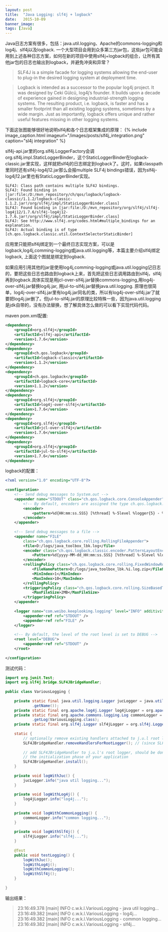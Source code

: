 ```yaml
---
layout: post
title:  "Java Logging: slf4j + logback"
date:   2015-10-09
banner_image: 
tags: [Java]
---
```



Java日志方案有很多，包括：java.util.logging、Apache的commons-logging和log4j、slf4j以及logback. 一个大型项目会用到众多第三方jar包，这些jar包可能会用到上述各种日志方案，如何在新的项目中使用slf4j+logback的组合，让所有其他jar包的日志也输出到logback，并避免冲突和异常？

<!--more-->

> SLF4J is a simple facade for logging systems allowing the end-user to plug-in the desired logging system at deployment time.  

> Logback is intended as a successor to the popular log4j project. It was designed by Ceki Gülcü, log4j’s founder. It builds upon a decade of experience gained in designing industrial-strength logging systems. The resulting product, i.e. logback, is faster and has a smaller footprint than all existing logging systems, sometimes by a wide margin. Just as importantly, logback offers unique and rather useful features missing in other logging systems.  

下面这张图能够很好地说明slf4j和各个日志框架集成的原理：
{% include image_caption.html imageurl="/images/posts/slf4j_integration.png" caption="sl4j integration" %}

slf4j-api.jar里的org.slf4j.LoggerFactory会调org.slf4j.impl.StaticLoggerBinder，这个StaticLoggerBinder在logback-classic.jar里实现，这样就把slf4j的日志绑定到logback了。这时，如果classpath里同时还有slf4j-log4j12.jar那么会报multiple SLF4j bindings错误，因为slf4j-log4j12.jar里也有StaticLoggerBinder实现。

```
SLF4J: Class path contains multiple SLF4J bindings. 
SLF4J: Found binding in [jar:file:/D:/mvn_repository/ch/qos/logback/logback-classic/1.1.2/logback-classic-1.1.2.jar!/org/slf4j/impl/StaticLoggerBinder.class]  
SLF4J: Found binding in [jar:file:/D:/mvn_repository/org/slf4j/slf4j-log4j12/1.7.6/slf4j-log4j12-1.7.6.jar!/org/slf4j/impl/StaticLoggerBinder.class]  
SLF4J: See http://www.slf4j.org/codes.html#multiple_bindings for an explanation.  
SLF4J: Actual binding is of type [ch.qos.logback.classic.util.ContextSelectorStaticBinder] 
```

应用里只能把slf4j绑定到一个最终日志实现方案，可以是logback,log4j,comming-logging或java.util.logging等，本篇主要介绍slf4j绑定logback, 上面这个图就是绑定到logback.

如果应用引用其他的jar是使用log4j,comming-logging或java.util.logging记日志的，要把这些日志也路由到logback上来，首先把这些日志调用路由到slf4j，slf4j再到logback.具体实现是用jcl-over-slf4j.jar替换commons-logging,用log4j-over-slf4j.jar替换log4j.jar, 用jul-to-slf4j.jar替换java.util.logging. 原理也很简单，log4j-over-slf4j.jar里有log4j.jar同名的类，所以有log4j-over-slf4j.jar了就要把log4j.jar删了。但jul-to-slf4j.jar的原理比较特殊一些，因为java.util.logging是jdk自带的，没有办法替换，想了解具体怎么做的可以看下实现代码代码。

maven pom.xml配置:

```xml
<dependency>  
    <groupId>org.slf4j</groupId>  
    <artifactId>slf4j-api</artifactId>  
    <version>1.7.6</version>  
</dependency>  
<dependency>  
    <groupId>ch.qos.logback</groupId>  
    <artifactId>logback-classic</artifactId>  
    <version>1.1.2</version>  
</dependency>  
<dependency>  
    <groupId>ch.qos.logback</groupId>  
    <artifactId>logback-core</artifactId>  
    <version>1.1.2</version>  
</dependency>  
<dependency>  
    <groupId>org.slf4j</groupId>  
    <artifactId>log4j-over-slf4j</artifactId>  
    <version>1.7.6</version>  
</dependency>  
<dependency>  
    <groupId>org.slf4j</groupId>  
    <artifactId>jcl-over-slf4j</artifactId>  
    <version>1.7.6</version>  
</dependency>  
<dependency>  
    <groupId>org.slf4j</groupId>  
    <artifactId>jul-to-slf4j</artifactId>  
    <version>1.7.6</version>  
</dependency>  
```

logback的配置：

```xml
<?xml version="1.0" encoding="UTF-8"?>  
  
<configuration>  
    <!-- Send debug messages to System.out -->  
    <appender name="STDOUT" class="ch.qos.logback.core.ConsoleAppender">  
        <!-- By default, encoders are assigned the type ch.qos.logback.classic.encoder.PatternLayoutEncoder -->  
        <encoder>  
            <pattern>%d{HH:mm:ss.SSS} [%thread] %-5level %logger{5} - %msg%n</pattern>  
        </encoder>  
    </appender>  
  
    <!-- Send debug messages to a file -->  
    <appender name="FILE"  
        class="ch.qos.logback.core.rolling.RollingFileAppender">  
        <file>D:/logs/java_toolbox_lbk.log</file>  
        <encoder class="ch.qos.logback.classic.encoder.PatternLayoutEncoder">  
            <Pattern>%d{yyyy-MM-dd_HH:mm:ss.SSS} [%thread] %-5level %logger{36} - %msg%n</Pattern>  
        </encoder>  
        <rollingPolicy class="ch.qos.logback.core.rolling.FixedWindowRollingPolicy">  
            <FileNamePattern>D:/logs/java_toolbox_lbk.%i.log.zip</FileNamePattern>  
            <MinIndex>1</MinIndex>  
            <MaxIndex>10</MaxIndex>  
        </rollingPolicy>  
        <triggeringPolicy class="ch.qos.logback.core.rolling.SizeBasedTriggeringPolicy">  
            <MaxFileSize>2MB</MaxFileSize>  
        </triggeringPolicy>  
    </appender>  
  
    <logger name="com.weibo.keeplooking.logging" level="INFO" additivity="false">  
        <appender-ref ref="STDOUT" />  
        <appender-ref ref="FILE" />  
    </logger>  
  
    <!-- By default, the level of the root level is set to DEBUG -->  
    <root level="DEBUG">  
        <appender-ref ref="STDOUT" />  
    </root>  
  
</configuration>  
```

测试代码：

```java
import org.junit.Test;  
import org.slf4j.bridge.SLF4JBridgeHandler;  
  
public class VariousLogging {  
  
    private static final java.util.logging.Logger jucLogger = java.util.logging.Logger.getLogger(VariousLogging.class  
            .getName());  
    private static final org.apache.log4j.Logger log4jLogger = org.apache.log4j.Logger.getLogger(VariousLogging.class);  
    private static final org.apache.commons.logging.Log commonLogger = org.apache.commons.logging.LogFactory  
            .getLog(VariousLogging.class);  
    private static final org.slf4j.Logger slf4jLogger = org.slf4j.LoggerFactory.getLogger(VariousLogging.class);  
  
    static {  
        // optionally remove existing handlers attached to j.u.l root logger  
        SLF4JBridgeHandler.removeHandlersForRootLogger(); // (since SLF4J 1.6.5)  
  
        // add SLF4JBridgeHandler to j.u.l's root logger, should be done once during  
        // the initialization phase of your application  
        SLF4JBridgeHandler.install();  
    }  
  
    private void logWithJuc() {  
        jucLogger.info("java util logging...");  
    }  
  
    private void logWithLog4j() {  
        log4jLogger.info("log4j...");  
    }  
  
    private void logWithCommonLogging() {  
        commonLogger.info("common logging...");  
    }  
  
    private void logWithSlf4j() {  
        slf4jLogger.info("slf4j...");  
    }  
  
    @Test  
    public void testLogging() {  
        logWithJuc();  
        logWithLog4j();  
        logWithCommonLogging();  
        logWithSlf4j();  
    }  
  
}  
```

输出结果：

> 23:16:49.378 [main] INFO  c.w.k.l.VariousLogging - java util logging...  
> 23:16:49.382 [main] INFO  c.w.k.l.VariousLogging - log4j...  
> 23:16:49.382 [main] INFO  c.w.k.l.VariousLogging - common logging...  
> 23:16:49.382 [main] INFO  c.w.k.l.VariousLogging - slf4j...  

